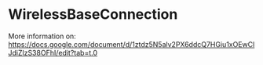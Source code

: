 # WirelessBaseConnection

More information on: 
https://docs.google.com/document/d/1ztdz5N5alv2PX6ddcQ7HGiu1xOEwClJdiZlzS38OFhI/edit?tab=t.0